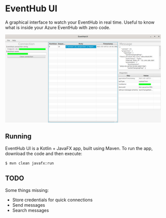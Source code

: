 # EventHub UI
A graphical interface to watch your EventHub in real time. Useful to know what is inside your Azure EventHub with zero code.

![EventHub UI Screenshot](EventHubUI.png)

## Running

EventHub UI is a Kotlin + JavaFX app, built using Maven. To run the app, download the code and then execute:

    $ mvn clean javafx:run

## TODO

Some things missing:

* Store credentials for quick connections
* Send messages
* Search messages